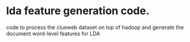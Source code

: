# lda feature generation code.

code to process the clueweb dataset on top of hadoop and generate the document word-level features for LDA

